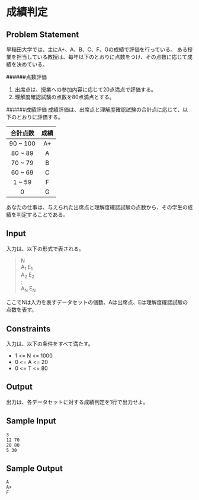 成績判定
=

Problem Statement
-
早稲田大学では、主にA+、A、B、C、F、Gの成績で評価を行っている。
ある授業を担当している教授は、毎年以下のとおりに点数をつけ、その点数に応じて成績を決めている。

######点数評価
1. 出席点は、授業への参加内容に応じて20点満点で評価する。
2. 理解度確認試験の点数を80点満点とする。

######成績評価
成績評価は、出席点と理解度確認試験の合計点に応じて、以下のとおりに評価する。

| 合計点数 | 成績 |
|:-------:|:---:|
| 90 ~ 100 | A+ |
| 80 ~ 89 | A |
| 70 ~ 79 | B |
| 60 ~ 69 | C |
| 1 ~ 59 | F |
| 0 | G |

あなたの仕事は、与えられた出席点と理解度確認試験の点数から、その学生の成績を判定することである。

Input
-
入力は、以下の形式で表される。
> N<br>
> A<sub>1</sub> E<sub>1</sub><br>
> A<sub>2</sub> E<sub>2</sub><br>
> :<br>
> A<sub>N</sub> E<sub>N</sub><br>

ここでNは入力を表すデータセットの個数、Aは出席点、Eは理解度確認試験の点数を表す。

Constraints
-
入力は、以下の条件をすべて満たす。

- 1 <= N <= 1000
- 0 <= A <= 20
- 0 <= T <= 80

Output
-
出力は、各データセットに対する成績判定を1行で出力せよ。

Sample Input
-
    3
    12 70
    20 80
    5 30

Sample Output
-
    A
    A+
    F
